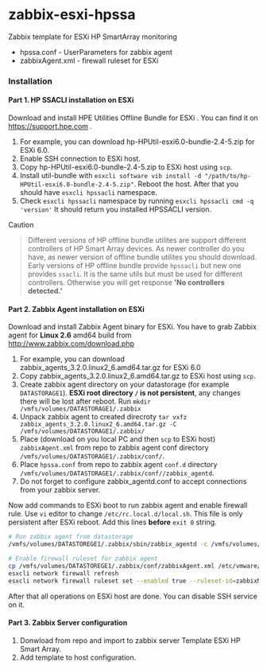 # zabbix-esxi-hpssa
Zabbix template for ESXi HP SmartArray monitoring

* hpssa.conf - UserParameters for zabbix agent
* zabbixAgent.xml - firewall ruleset for ESXi

### Installation

#### Part 1. HP SSACLI installation on ESXi
Download and install HPE Utilities Offline Bundle for ESXi <your version>. You can find it on https://support.hpe.com .

1. For example, you can download hp-HPUtil-esxi6.0-bundle-2.4-5.zip for ESXi 6.0.
2. Enable SSH connection to ESXi host.
3. Copy hp-HPUtil-esxi6.0-bundle-2.4-5.zip to ESXi host using `scp`.
4. Install util-bundle with `esxcli software vib install -d "/path/to/hp-HPUtil-esxi6.0-bundle-2.4-5.zip"`. 
Reboot the host. After that you should have `esxcli hpssacli` namespace.
5. Check `esxcli hpssacli` namespace by running `esxcli hpssacli cmd -q 'version'`
It should return you installed HPSSACLI version.

Caution
> Different versions of HP offline bundle utilites are support different controllers of HP Smart Array devices. As newer controller do you have, as newer version of offline bundle utilites you should download.
> Early versions of HP offline bundle provide `hpssacli` but new one provides `ssacli`. It is the same utils but must be used for different controllers. 
> Otherwise you will get response **'No controllers detected.'**

#### Part 2. Zabbix Agent installation on ESXi

Download and install Zabbix Agent binary for ESXi. 
You have to grab Zabbix agent for **Linux 2.6** amd64 build from http://www.zabbix.com/download.php

1. For example, you can download zabbix_agents_3.2.0.linux2_6.amd64.tar.gz for ESXi 6.0 
2. Copy zabbix_agents_3.2.0.linux2_6.amd64.tar.gz to ESXi host using `scp`.
3. Create zabbix agent directory on your datastorage (for example `DATASTORAGE1`).
**ESXi root directory  `/`  is not persistent**, any changes there will be lost after reboot.
Run `mkdir /vmfs/volumes/DATASTORAGE1/.zabbix`
4. Unpack zabbix agent to created direcroty
`tar vxfz zabbix_agents_3.2.0.linux2_6.amd64.tar.gz -C /vmfs/volumes/DATASTORAGE1/.zabbix/`
5. Place (download on you local PC and then `scp` to ESXi host) `zabbixAgent.xml` from repo to zabbix agent conf directory `/vmfs/volumes/DATASTORAGE1/.zabbix/conf/`.
6. Place `hpssa.conf` from repo to zabbix agent `conf.d` directory `/vmfs/volumes/DATASTORAGE1/.zabbix/conf//zabbix_agentd`.
7. Do not forget to configure zabbix_agentd.conf to accept connections from your zabbix server.

Now add commands to ESXi boot to run zabbix agent and enable firewall rule.
Use `vi` editor to change `/etc/rc.local.d/local.sh`. This file is only persistent after ESXi reboot.
Add this lines **before** `exit 0` string.
```bash
# Run zabbix agent from datastorage
/vmfs/volumes/DATASTOREGE1/.zabbix/sbin/zabbix_agentd -c /vmfs/volumes/DATASTOREGE1/.zabbix/conf/zabbix_agentd.conf

# Enable firewall ruleset for zabbix agent
cp /vmfs/volumes/DATASTOREGE1/.zabbix/conf/zabbixAgent.xml /etc/vmware/firewall/zabbixAgent.xml
esxcli network firewall refresh
esxcli network firewall ruleset set --enabled true --ruleset-id=zabbixMonitoring
``` 

After that all operations on ESXi host are done. You can disable SSH service on it.

#### Part 3. Zabbix Server configuration

1. Donwload from repo and import to zabbix server Template ESXi HP Smart Array.
2. Add template to host configuration.